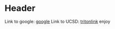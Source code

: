 # Header

Link to google: [google](www.google.com)
Link to UCSD: [tritonlink](students.ucsd.edu) enjoy
